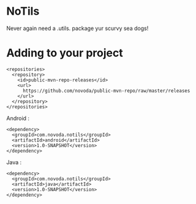 NoTils
======

Never again need a .utils. package yur scurvy sea dogs!


Adding to your project
======

    <repositories>
      <repository>
        <id>public-mvn-repo-releases</id>
        <url>
          https://github.com/novoda/public-mvn-repo/raw/master/releases
        </url>
      </repository>
    </repositories>

Android :

    <dependency>
      <groupId>com.novoda.notils</groupId>
      <artifactId>android</artifactId>
      <version>1.0-SNAPSHOT</version>
    </dependency>

Java :

    <dependency>
      <groupId>com.novoda.notils</groupId>
      <artifactId>java</artifactId>
      <version>1.0-SNAPSHOT</version>
    </dependency>
